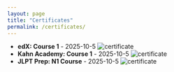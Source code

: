 ```yaml
---
layout: page
title: "Certificates"
permalink: /certificates/
---
```


- **edX: Course 1** - 2025-10-5 ![certificate](assets/images/edX-cert1.png)
- **Kahn Academy: Course 1** - 2025-10-5 ![certificate](assets/images/KA-cert1.png)
- **JLPT Prep: N1 Course** - 2025-10-5 ![certificate](assets/images/JLPT-cert1.png)
